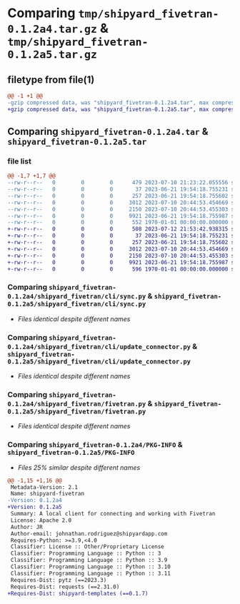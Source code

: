 # Comparing `tmp/shipyard_fivetran-0.1.2a4.tar.gz` & `tmp/shipyard_fivetran-0.1.2a5.tar.gz`

## filetype from file(1)

```diff
@@ -1 +1 @@
-gzip compressed data, was "shipyard_fivetran-0.1.2a4.tar", max compression
+gzip compressed data, was "shipyard_fivetran-0.1.2a5.tar", max compression
```

## Comparing `shipyard_fivetran-0.1.2a4.tar` & `shipyard_fivetran-0.1.2a5.tar`

### file list

```diff
@@ -1,7 +1,7 @@
--rw-r--r--   0        0        0      479 2023-07-10 21:23:22.055556 shipyard_fivetran-0.1.2a4/pyproject.toml
--rw-r--r--   0        0        0       37 2023-06-21 19:54:18.755231 shipyard_fivetran-0.1.2a4/shipyard_fivetran/__init__.py
--rw-r--r--   0        0        0      257 2023-06-21 19:54:18.755602 shipyard_fivetran-0.1.2a4/shipyard_fivetran/cli/authtest.py
--rw-r--r--   0        0        0     3012 2023-07-10 20:44:53.454669 shipyard_fivetran-0.1.2a4/shipyard_fivetran/cli/sync.py
--rw-r--r--   0        0        0     2150 2023-07-10 20:44:53.455303 shipyard_fivetran-0.1.2a4/shipyard_fivetran/cli/update_connector.py
--rw-r--r--   0        0        0     9921 2023-06-21 19:54:18.755987 shipyard_fivetran-0.1.2a4/shipyard_fivetran/fivetran.py
--rw-r--r--   0        0        0      552 1970-01-01 00:00:00.000000 shipyard_fivetran-0.1.2a4/PKG-INFO
+-rw-r--r--   0        0        0      508 2023-07-12 21:53:42.938315 shipyard_fivetran-0.1.2a5/pyproject.toml
+-rw-r--r--   0        0        0       37 2023-06-21 19:54:18.755231 shipyard_fivetran-0.1.2a5/shipyard_fivetran/__init__.py
+-rw-r--r--   0        0        0      257 2023-06-21 19:54:18.755602 shipyard_fivetran-0.1.2a5/shipyard_fivetran/cli/authtest.py
+-rw-r--r--   0        0        0     3012 2023-07-10 20:44:53.454669 shipyard_fivetran-0.1.2a5/shipyard_fivetran/cli/sync.py
+-rw-r--r--   0        0        0     2150 2023-07-10 20:44:53.455303 shipyard_fivetran-0.1.2a5/shipyard_fivetran/cli/update_connector.py
+-rw-r--r--   0        0        0     9921 2023-06-21 19:54:18.755987 shipyard_fivetran-0.1.2a5/shipyard_fivetran/fivetran.py
+-rw-r--r--   0        0        0      596 1970-01-01 00:00:00.000000 shipyard_fivetran-0.1.2a5/PKG-INFO
```

### Comparing `shipyard_fivetran-0.1.2a4/shipyard_fivetran/cli/sync.py` & `shipyard_fivetran-0.1.2a5/shipyard_fivetran/cli/sync.py`

 * *Files identical despite different names*

### Comparing `shipyard_fivetran-0.1.2a4/shipyard_fivetran/cli/update_connector.py` & `shipyard_fivetran-0.1.2a5/shipyard_fivetran/cli/update_connector.py`

 * *Files identical despite different names*

### Comparing `shipyard_fivetran-0.1.2a4/shipyard_fivetran/fivetran.py` & `shipyard_fivetran-0.1.2a5/shipyard_fivetran/fivetran.py`

 * *Files identical despite different names*

### Comparing `shipyard_fivetran-0.1.2a4/PKG-INFO` & `shipyard_fivetran-0.1.2a5/PKG-INFO`

 * *Files 25% similar despite different names*

```diff
@@ -1,15 +1,16 @@
 Metadata-Version: 2.1
 Name: shipyard-fivetran
-Version: 0.1.2a4
+Version: 0.1.2a5
 Summary: A local client for connecting and working with Fivetran
 License: Apache 2.0
 Author: JR
 Author-email: johnathan.rodriguez@shipyardapp.com
 Requires-Python: >=3.9,<4.0
 Classifier: License :: Other/Proprietary License
 Classifier: Programming Language :: Python :: 3
 Classifier: Programming Language :: Python :: 3.9
 Classifier: Programming Language :: Python :: 3.10
 Classifier: Programming Language :: Python :: 3.11
 Requires-Dist: pytz (==2023.3)
 Requires-Dist: requests (==2.31.0)
+Requires-Dist: shipyard-templates (==0.1.7)
```

